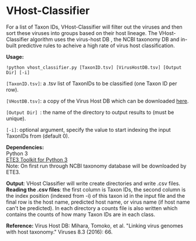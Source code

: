 # VHost-Classifier
For a list of Taxon IDs, VHost-Classifier will filter out the viruses and then sort these viruses into groups based on their host lineage.
The VHost-Classifier algorithm uses the virus-host DB , the NCBI taxonomy DB and in-built predictive rules to acheive a high rate of virus host classification. 

**Usage:**
```shell
!python vhost_classifier.py [TaxonID.tsv] [VirusHostDB.tsv] [Output Dir] [-i]
```

```[TaxonID.tsv]```: a .tsv list of TaxonIDs to be classified (one Taxon ID per row).

```[VHostDB.tsv]```: a copy of the Virus Host DB which can be downloaded [here](http://www.genome.jp/virushostdb/).

```[Output Dir] ```: the name of the directory to output results to (must be unique). 

```[-i]```: optional argument, specify the value to start indexing the input TaxonIDs from (default 0). 


**Dependencies:**<br/>
Python 3 <br/>
[ETE3 Toolkit for Python 3](http://etetoolkit.org/download/)  
Note: On first run through NCBI taxonomy database will be downloaded by ETE3.  

**Output**:
VHost Classifier will write create directories and write .csv files.<br/>
**Reading the .csv files**: the first column is Taxon IDs, the second column is the index position (indexed from -i) of this taxon id in the input file and the final row is the host name, predicted host name, or virus name (if host name can't be predicted). In each directory a counts file is also written which contains the counts of how many Taxon IDs are in each class. 

**Reference:**
Virus Host DB:
Mihara, Tomoko, et al. "Linking virus genomes with host taxonomy." Viruses 8.3 (2016): 66.

